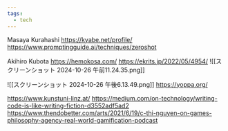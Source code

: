 ```yaml
---
tags:
  - tech
---
```


Masaya Kurahashi
https://kyabe.net/profile/
https://www.promptingguide.ai/techniques/zeroshot


Akihiro Kubota
https://hemokosa.com/ 
https://ekrits.jp/2022/05/4954/ 
![[スクリーンショット 2024-10-26 午前11.24.35.png]]

![[スクリーンショット 2024-10-26 午後6.13.49.png]]
https://yoppa.org/ 

https://www.kunstuni-linz.at/
https://medium.com/on-technology/writing-code-is-like-writing-fiction-d3552adf5ad2
https://www.thendobetter.com/arts/2021/6/19/c-thi-nguyen-on-games-philosophy-agency-real-world-gamification-podcast